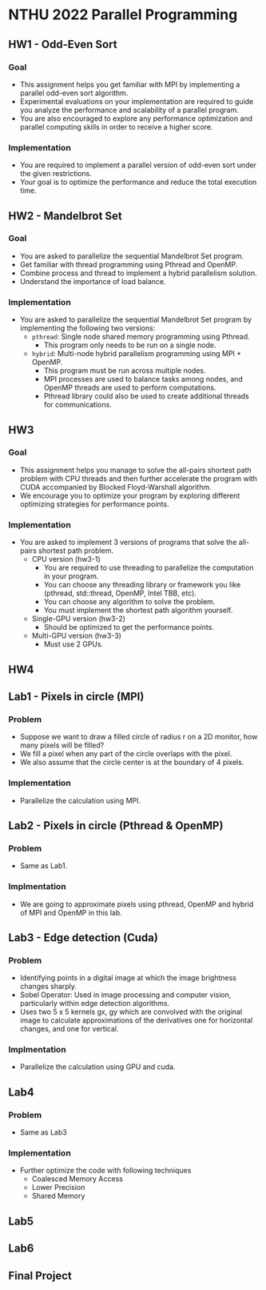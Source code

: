 # NTHU 2022 Parallel Programming

## HW1 - Odd-Even Sort

### Goal
- This assignment helps you get familiar with MPI by implementing a parallel odd-even sort algorithm.
- Experimental evaluations on your implementation are required to guide you analyze the performance and scalability of a parallel program.
- You are also encouraged to explore any performance optimization and parallel computing skills in order to receive a higher score.
### Implementation
- You are required to implement a parallel version of odd-even sort under the given restrictions.
- Your goal is to optimize the performance and reduce the total execution time.

## HW2 - Mandelbrot Set

### Goal
- You are asked to parallelize the sequential Mandelbrot Set program.
- Get familiar with thread programming using Pthread and OpenMP.
- Combine process and thread to implement a hybrid parallelism solution.
- Understand the importance of load balance.
### Implementation
- You are asked to parallelize the sequential Mandelbrot Set program by implementing the following two versions:
  - `pthread`: Single node shared memory programming using Pthread.
    - This program only needs to be run on a single node.
  - `hybrid`: Multi-node hybrid parallelism programming using MPI + OpenMP.
    - This program must be run across multiple nodes.
    - MPI processes are used to balance tasks among nodes, and OpenMP threads are used to perform computations.
    - Pthread library could also be used to create additional threads for communications.

## HW3

### Goal
- This assignment helps you manage to solve the all-pairs shortest path problem with CPU threads and then further accelerate the program with CUDA accompanied by Blocked Floyd-Warshall algorithm.
- We encourage you to optimize your program by exploring different optimizing strategies for performance points.
### Implementation
- You are asked to implement 3 versions of programs that solve the all-pairs shortest path problem.
  - CPU version (hw3-1)
    - You are required to use threading to parallelize the computation in your program.
    - You can choose any threading library or framework you like (pthread, std::thread, OpenMP, Intel TBB, etc).
    - You can choose any algorithm to solve the problem.
    - You must implement the shortest path algorithm yourself.
  - Single-GPU version (hw3-2)
    - Should be optimized to get the performance points.
  - Multi-GPU version (hw3-3)
    - Must use 2 GPUs.

## HW4

## Lab1 - Pixels in circle (MPI)

### Problem
- Suppose we want to draw a filled circle of radius r on a 2D monitor, how many pixels will be filled?
- We fill a pixel when any part of the circle overlaps with the pixel.
- We also assume that the circle center is at the boundary of 4 pixels.
### Implementation
- Parallelize the calculation using MPI.

## Lab2 - Pixels in circle (Pthread & OpenMP)

### Problem
- Same as Lab1.
### Implmentation
- We are going to approximate pixels using pthread, OpenMP and hybrid of MPI and OpenMP in this lab.

## Lab3 - Edge detection (Cuda)

### Problem
- Identifying points in a digital image at which the image brightness changes sharply.
- Sobel Operator: Used in image processing and computer vision, particularly within edge detection algorithms.
- Uses two 5 x 5 kernels gx, gy which are convolved with the original image to calculate approximations of the derivatives one for horizontal changes, and one for vertical.
### Implmentation
- Parallelize the calculation using GPU and cuda.

## Lab4

### Problem
- Same as Lab3
### Implementation
- Further optimize the code with following techniques
  - Coalesced Memory Access
  - Lower Precision
  - Shared Memory

## Lab5

## Lab6

## Final Project
